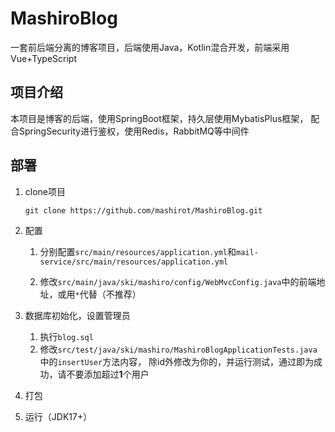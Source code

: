 # MashiroBlog

一套前后端分离的博客项目，后端使用Java，Kotlin混合开发，前端采用Vue+TypeScript

## 项目介绍

本项目是博客的后端，使用SpringBoot框架，持久层使用MybatisPlus框架，
配合SpringSecurity进行鉴权，使用Redis，RabbitMQ等中间件

## 部署

1. clone项目

    `git clone https://github.com/mashirot/MashiroBlog.git`

2. 配置

   1. 分别配置`src/main/resources/application.yml`和`mail-service/src/main/resources/application.yml`

   2. 修改`src/main/java/ski/mashiro/config/WebMvcConfig.java`中的前端地址，或用`*`代替（不推荐）
   
3. 数据库初始化，设置管理员
    
   1. 执行`blog.sql`
   2. 修改`src/test/java/ski/mashiro/MashiroBlogApplicationTests.java`中的`insertUser`方法内容，
   除id外修改为你的，并运行测试，通过即为成功，请不要添加超过**1**个用户

4. 打包
5. 运行（JDK17+）